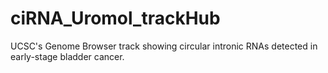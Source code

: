 # ciRNA_Uromol_trackHub

UCSC's Genome Browser track showing circular intronic RNAs detected in early-stage bladder cancer.
